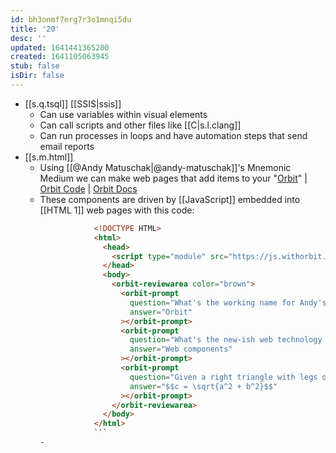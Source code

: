 ```yaml
---
id: bh3onmf7erg7r3o1mnqi5du
title: '20'
desc: ''
updated: 1641441365200
created: 1641105063945
stub: false
isDir: false
---
```


- [[s.q.tsql]] [[SSIS|ssis]]
  - Can use variables within visual elements
  - Can call scripts and other files like [[C|s.l.clang]]
  - Can run processes in loops and have automation steps that send email reports
- [[s.m.html]]
  - Using [[@Andy Matuschak|@andy-matuschak]]'s Mnemonic Medium we can make web pages that add items to your "[Orbit](https://withorbit.com/)" | [Orbit Code](https://github.com/andymatuschak/orbit) \| [Orbit Docs](https://docs.withorbit.com/)
  - These components are driven by [[JavaScript]] embedded into [[HTML 1]] web pages with this code:
  	  ```html
  	  			  <!DOCTYPE HTML>
  	  			  <html>
  	  			    <head>
  	  			      <script type="module" src="https://js.withorbit.com/orbit-web-component.js"></script>
  	  			    </head>
  	  			    <body>
  	  			      <orbit-reviewarea color="brown">
  	  			        <orbit-prompt
  	  			          question="What's the working name for Andy's experimental mnemonic medium platform?"
  	  			          answer="Orbit"
  	  			        ></orbit-prompt>
  	  			        <orbit-prompt
  	  			          question="What's the new-ish web technology used to embed Orbit prompts into web pages?"
  	  			          answer="Web components"
  	  			        ></orbit-prompt>
  	  			        <orbit-prompt
  	  			          question="Given a right triangle with legs of length $a$ and $b$, what is the length of hypotenuse $c$?"
  	  			          answer="$$c = \sqrt{a^2 + b^2}$$"
  	  			        ></orbit-prompt>
  	  			      </orbit-reviewarea>
  	  			    </body>
  	  			  </html>
  	  			  ```
  	-
  ```

